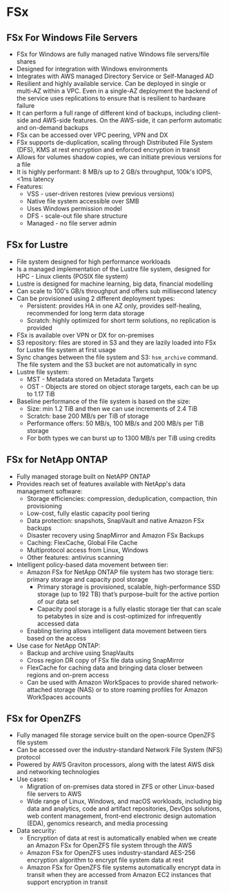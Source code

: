 # FSx

## FSx For Windows File Servers

- FSx for Windows are fully managed native Windows file servers/file shares
- Designed for integration with Windows environments
- Integrates with AWS managed Directory Service or Self-Managed AD
- Resilient and highly available service. Can be deployed in single or multi-AZ within a VPC. Even in a single-AZ deployment the backend of the service uses replications to ensure that is resilient to hardware failure
- It can perform a full range of different kind of backups, including client-side and AWS-side features. On the AWS-side, it can perform automatic and on-demand backups
- FSx can be accessed over VPC peering, VPN and DX
- FSx supports de-duplication, scaling through Distributed File System (DFS), KMS at rest encryption and enforced encryption in transit
- Allows for volumes shadow copies, we can initiate previous versions for a file
- It is highly performant: 8 MB/s up to 2 GB/s throughput, 100k's IOPS, <1ms latency
- Features:
    - VSS - user-driven restores (view previous versions)
    - Native file system accessible over SMB
    - Uses Windows permission model
    - DFS - scale-out file share structure
    - Managed - no file server admin

## FSx for Lustre

- File system designed for high performance workloads
- Is a managed implementation of the Lustre file system, designed for HPC - Linux clients (POSIX file system)
- Lustre is designed for machine learning, big data, financial modelling
- Can scale to 100's GB/s throughput and offers sub millisecond latency
- Can be provisioned using 2 different deployment types:
    - Persistent: provides HA in one AZ only, provides self-healing, recommended for long term data storage
    - Scratch: highly optimized for short term solutions, no replication is provided
- FSx is available over VPN or DX for on-premises
- S3 repository: files are stored in S3 and they are lazily loaded into FSx for Lustre file system at first usage
- Sync changes between the file system and S3: `hsm_archive` command. The file system and the S3 bucket are not automatically in sync
- Lustre file system:
    - MST - Metadata stored on Metadata Targets
    - OST - Objects are stored on object storage targets, each can be up to 1.17 TiB
- Baseline performance of the file system is based on the size:
    - Size: min 1.2 TiB  and then we can use increments of 2.4 TiB
    - Scratch: base 200 MB/s per TiB of storage
    - Performance offers: 50 MB/s, 100 MB/s and 200 MB/s per TiB storage
    - For both types we can burst up to 1300 MB/s per TiB using credits

## FSx for NetApp ONTAP

- Fully managed storage built on NetAPP ONTAP
- Provides reach set of features available with NetApp's data management software:
    - Storage efficiencies: compression, deduplication, compaction, thin provisioning
    - Low-cost, fully elastic capacity pool tiering
    - Data protection: snapshots, SnapVault and native Amazon FSx backups
    - Disaster recovery using SnapMirror and Amazon FSx Backups
    - Caching: FlexCache, Global File Cache
    - Multiprotocol access from Linux, Windows
    - Other features: antivirus scanning
- Intelligent policy-based data movement between tier:
    - Amazon FSx for NetApp ONTAP file system has two storage tiers: primary storage and capacity pool storage
        - Primary storage is provisioned, scalable, high-performance SSD storage (up to 192 TB) that’s purpose-built for the active portion of our data set
        - Capacity pool storage is a fully elastic storage tier that can scale to petabytes in size and is cost-optimized for infrequently accessed data
    - Enabling tiering allows intelligent data movement between tiers based on the access
- Use case for NetApp ONTAP:
    - Backup and archive using SnapVaults
    - Cross region DR copy of FSx file data using SnapMirror
    - FlexCache for caching data and bringing data closer between regions and on-prem access
    - Can be used with Amazon WorkSpaces to provide shared network-attached storage (NAS) or to store roaming profiles for Amazon WorkSpaces accounts

## FSx for OpenZFS

- Fully managed file storage service built on the open-source OpenZFS file system
- Can be accessed over the industry-standard Network File System (NFS) protocol
- Powered by AWS Graviton processors, along with the latest AWS disk and networking technologies
- Use cases:
    - Migration of on-premises data stored in ZFS or other Linux-based file servers to AWS
    - Wide range of Linux, Windows, and macOS workloads, including big data and analytics, code and artifact repositories, DevOps solutions, web content management, front-end electronic design automation (EDA), genomics research, and media processing
- Data security:
    - Encryption of data at rest is automatically enabled when we create an Amazon FSx for OpenZFS file system through the AWS
    - Amazon FSx for OpenZFS uses industry-standard AES-256 encryption algorithm to encrypt file system data at rest
    - Amazon FSx for OpenZFS file systems automatically encrypt data in transit when they are accessed from Amazon EC2 instances that support encryption in transit